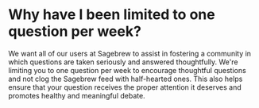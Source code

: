 # Why have I been limited to one question per week? #
We want all of our users at Sagebrew to assist in fostering a community in 
which questions are taken seriously and answered thoughtfully. We're limiting 
you to one question per week to encourage thoughtful questions and not clog 
the Sagebrew feed with half-hearted ones. This also helps ensure that 
your question receives the proper attention it deserves and promotes healthy 
and meaningful debate.